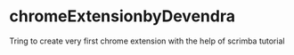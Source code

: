 # chromeExtensionbyDevendra
Tring to create very first chrome extension with the help of scrimba tutorial
